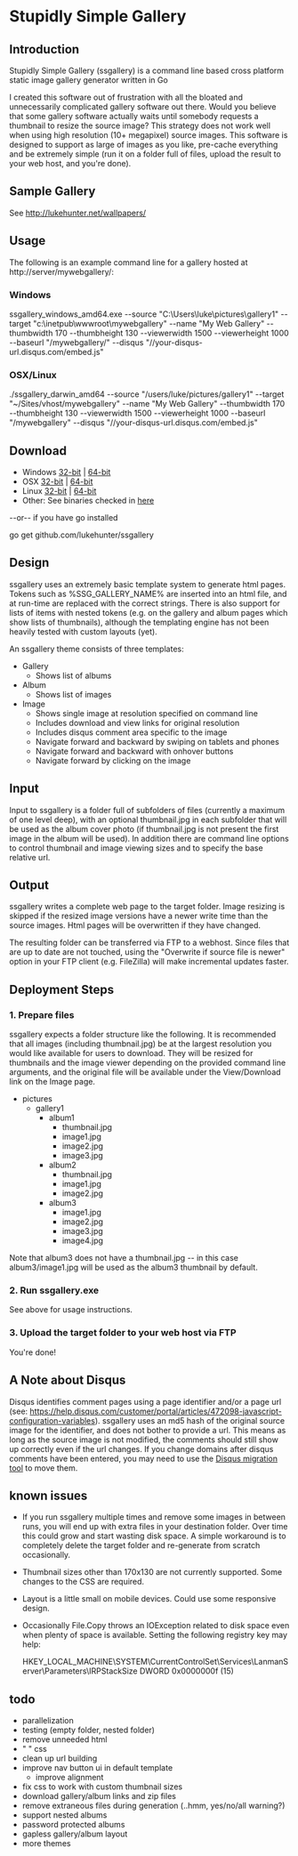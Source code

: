 # Stupidly Simple Gallery
## Introduction
Stupidly Simple Gallery (ssgallery) is a command line based cross platform static image gallery generator written in Go

I created this software out of frustration with all the bloated and unnecessarily complicated gallery software out there. Would you believe that some gallery software actually waits until somebody requests a thumbnail to resize the source image? This strategy does not work well when using high resolution (10+ megapixel) source images. This software is designed to support as large of images as you like, pre-cache everything and be extremely simple (run it on a folder full of files, upload the result to your web host, and you're done).

## Sample Gallery
See http://lukehunter.net/wallpapers/

## Usage
The following is an example command line for a gallery hosted at http://server/mywebgallery/:

### Windows

ssgallery_windows_amd64.exe --source "C:\Users\luke\pictures\gallery1" --target "c:\inetpub\wwwroot\mywebgallery" --name "My Web Gallery" --thumbwidth 170 --thumbheight 130 --viewerwidth 1500 --viewerheight 1000 --baseurl "/mywebgallery/" --disqus "//your-disqus-url.disqus.com/embed.js"

### OSX/Linux

./ssgallery_darwin_amd64 --source "/users/luke/pictures/gallery1" --target "~/Sites/vhost/mywebgallery" --name "My Web Gallery" --thumbwidth 170 --thumbheight 130 --viewerwidth 1500 --viewerheight 1000 --baseurl "/mywebgallery" --disqus "//your-disqus-url.disqus.com/embed.js"

## Download

- Windows [32-bit](https://github.com/lukehunter/ssgallery/raw/master/bin/ssgallery_windows_386.exe) | [64-bit](https://github.com/lukehunter/ssgallery/raw/master/bin/ssgallery_windows_amd64.exe)
- OSX [32-bit](https://github.com/lukehunter/ssgallery/raw/master/bin/ssgallery_darwin_386) | [64-bit](https://github.com/lukehunter/ssgallery/raw/master/bin/ssgallery_darwin_amd64)
- Linux [32-bit](https://github.com/lukehunter/ssgallery/blob/master/bin/ssgallery_linux_386) | [64-bit](https://github.com/lukehunter/ssgallery/blob/master/bin/ssgallery_linux_amd64)
- Other: See binaries checked in [here](https://github.com/lukehunter/ssgallery/tree/master/bin)

--or-- if you have go installed

go get github.com/lukehunter/ssgallery

## Design

ssgallery uses an extremely basic template system to generate html pages. Tokens such as %SSG_GALLERY_NAME% are inserted into an html file, and at run-time are replaced with the correct strings. There is also support for lists of items with nested tokens (e.g. on the gallery and album pages which show lists of thumbnails), although the templating engine has not been heavily tested with custom layouts (yet).

An ssgallery theme consists of three templates:

- Gallery
  - Shows list of albums
- Album
  - Shows list of images
- Image
  - Shows single image at resolution specified on command line
  - Includes download and view links for original resolution
  - Includes disqus comment area specific to the image
  - Navigate forward and backward by swiping on tablets and phones
  - Navigate forward and backward with onhover buttons
  - Navigate forward by clicking on the image
  
## Input
Input to ssgallery is a folder full of subfolders of files (currently a maximum of one level deep), with an optional thumbnail.jpg in each subfolder that will be used as the album cover photo (if thumbnail.jpg is not present the first image in the album will be used). In addition there are command line options to control thumbnail and image viewing sizes and to specify the base relative url.

## Output
ssgallery writes a complete web page to the target folder. Image resizing is skipped if the resized image versions have a newer write time than the source images. Html pages will be overwritten if they have changed.

The resulting folder can be transferred via FTP to a webhost. Since files that are up to date are not touched, using the "Overwrite if source file is newer" option in your FTP client (e.g. FileZilla) will make incremental updates faster.

## Deployment Steps
### 1. Prepare files
ssgallery expects a folder structure like the following. It is recommended that all images (including thumbnail.jpg) be at the largest resolution you would like available for users to download. They will be resized for thumbnails and the image viewer depending on the provided command line arguments, and the original file will be available under the View/Download link on the Image page.

- pictures
  - gallery1
    - album1
      - thumbnail.jpg
      - image1.jpg
      - image2.jpg
      - image3.jpg
    - album2
      - thumbnail.jpg 
      - image1.jpg
      - image2.jpg
    - album3
      - image1.jpg
      - image2.jpg
      - image3.jpg
      - image4.jpg
      
Note that album3 does not have a thumbnail.jpg -- in this case album3/image1.jpg will be used as the album3 thumbnail by default.
      
### 2. Run ssgallery.exe

See above for usage instructions.

### 3. Upload the target folder to your web host via FTP

You're done!

## A Note about Disqus
Disqus identifies comment pages using a page identifier and/or a page url (see: https://help.disqus.com/customer/portal/articles/472098-javascript-configuration-variables). ssgallery uses an md5 hash of the original source image for the identifier, and does not bother to provide a url. This means as long as the source image is not modified, the comments should still show up correctly even if the url changes. If you change domains after disqus comments have been entered, you may need to use the [Disqus migration tool](https://help.disqus.com/customer/portal/articles/286778-migration-tools) to move them.

## known issues
- If you run ssgallery multiple times and remove some images in between runs, you will end up with extra files in your destination folder. Over time this could grow and start wasting disk space. A simple workaround is to completely delete the target folder and re-generate from scratch occasionally.
- Thumbnail sizes other than 170x130 are not currently supported. Some changes to the CSS are required.
- Layout is a little small on mobile devices. Could use some responsive design.
- Occasionally File.Copy throws an IOException related to disk space even when plenty of space is available. Setting the following registry key may help:

   HKEY_LOCAL_MACHINE\SYSTEM\CurrentControlSet\Services\LanmanServer\Parameters\IRPStackSize DWORD 0x0000000f (15) 

## todo
- parallelization
- testing (empty folder, nested folder)
- remove unneeded html
-   "       "    css
- clean up url building
- improve nav button ui in default template
  - improve alignment
- fix css to work with custom thumbnail sizes
- download gallery/album links and zip files
- remove extraneous files during generation (..hmm, yes/no/all warning?)
- support nested albums
- password protected albums
- gapless gallery/album layout
- more themes
